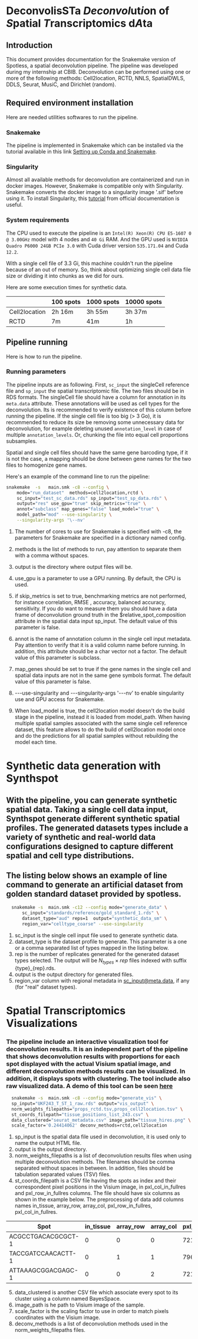 #  DeconvolisSTa *Deconvol*ut*i*on of *S*patial *T*ranscriptomics d*A*ta

## Introduction

This document provides documentation for the Snakemake version of Spotless, a spatial deconvolution pipeline. The pipeline was developed during my internship at CBIB. Deconvolution can be performed using one or more of the following methods: Cell2location, RCTD, NNLS, SpatialDWLS, DDLS, Seurat, MusiC, and Dirichlet (random).

## Required environment installation

Here are needed utilities softwares to run the pipeline.

### Snakemake

The pipeline is implemented in Snakemake which can be installed via the tutorial available in this link [Setting up Conda and Snakemake](https://gist.github.com/RomainFeron/da9df092656dd799885b612fedc9eccd).

### Singularity

Almost all available methods for deconvolution are containerized and run in docker images. However, Snakemake is compatible only with Singularity. Snakemake converts the docker image to a singularity image '.sif' before using it. To install Singularity, this [tutorial](https://docs.sylabs.io/guides/3.0/user-guide/installation.html) from official documentation is useful.

### System requirements

The CPU used to execute the pipeline is an `Intel(R) Xeon(R) CPU E5-1607 0 @ 3.00GHz` model with 4 nodes and `40 Gi` RAM. And the GPU used is `NVIDIA Quadro P6000 24GB PCIe 3.0` with Cuda driver version `535.171.04` and Cuda `12.2`.

With a single cell file of 3.3 Gi, this machine couldn't run the pipeline because of an out of memory. So, think about optimizing single cell data file size or dividing it into chunks as we did for ours.

Here are some execution times for synthetic data.

| | 100 spots | 1000 spots | 10000 spots |
|-|-----------|------------|-------------|
| Cell2location | 2h 16m | 3h 55m | 3h 37m |
| RCTD | 7m | 41m | 1h |

## Pipeline running

Here is how to run the pipeline.

### Running parameters

The pipeline inputs are as following. First, `sc_input` the singleCell reference file and `sp_input` the spatial transcriptomic file. The two files should be in RDS formats. The singleCell file should have a column for annotation in its `meta.data` attribute. These annotations will be used as cell types for the deconvolution.  Its is recommended to verify existence of this column before running the pipeline. If the single cell file is too big (> 3 Go), it is recommended to reduce its size be removing some unnecessary data for deconvolution, for example deleting unused `annotation_level` in case of multiple `annotation_levels`. Or, chunking the file into equal cell proportions subsamples.

Spatial and single cell files should have the same gene barcoding type, if it is not the case, a mapping should be done between gene names for the two files to homogenize gene names.

Here's an example of the command line to run the pipeline:

```bash
snakemake  -s   main.smk -c8 --config \
    mode="run_dataset"  methods=cell2location,rctd \
    sc_input="test_sc_data.rds" sp_input="test_sp_data.rds" \
    output="res" use_gpu="true" skip_metrics="true" \
    annot="subclass" map_genes="false" load_model="true" \
    model_path="mod" --use-singularity \
    --singularity-args '\--nv'
```


1. The number of cores to use for Snakemake is specified with -c8, the parameters for Snakemake are specified in a dictionary named config.

2. methods is the list of methods to run, pay attention to separate them with a comma without spaces.

3. output is the directory where output files will be.

4. use_gpu is a parameter to use a GPU running. By default, the CPU is used.

5. if skip_metrics is set to true, benchmarking metrics are not performed, for instance correlation, RMSE , accuracy, balanced accuracy, sensitivity. If you do want to measure them you should have a data frame of deconvolution ground truth in the $relative_spot_composition attribute in the spatial data input sp_input. The default value of this parameter is false.

6. annot is the name of annotation column in the single cell input metadata. Pay attention to verify that it is a valid column name before running. In addition, this attribute should be a char vector not a factor. The default value of this parameter is subclass.

7. map_genes should be set to true if the gene names in the single cell and spatial data inputs are not in the same gene symbols format. The default value of this parameter is false.
8. ---use-singularity and ---singularity-args '---nv' to enable singularity use and GPU access for Snakemake.

9. When load_model is true, the cell2location model doesn't do the build stage in the pipeline, instead it is loaded from model_path. When having multiple spatial samples associated with the same single cell reference dataset, this feature allows to do the build of cell2location model once and do the predictions for all spatial samples without rebuilding the model each time.

# Synthetic data generation with Synthspot
## With the pipeline, you can generate synthetic spatial data. Taking a single cell data input, Synthspot generate different synthetic spatial profiles. The generated datasets types include a variety of synthetic and real-world data configurations designed to capture different spatial and cell type distributions.

## The listing below shows an example of line command to generate an artificial dataset from golden standard dataset provided by spotless.

```bash
  snakemake -s  main.smk -c12 --config mode="generate_data" \
      sc_input="standards/reference/gold_standard_1.rds" \
      dataset_type="aud" reps=1  output="synthetic_data_sm" \
      region_var="celltype_coarse" --use-singularity

```
1. sc_input is the single cell input file used to generate synthetic data.
2. dataset_type is the dataset profile to generate. This parameter is a one or a comma separated list of types mapped in the listing below.
3. rep is the number of replicates generated for the generated dataset types selected. The output will be $N_{types}\times rep$ files indexed with suffix {type}_{rep}.rds.
4. output is the output directory for generated files.
5. region_var column with regional metadata in sc_input@meta.data, if any (for "real" dataset types).


# Spatial Transcriptomics Visualizations
### The pipeline include an interactive visualization tool for deconvolution results. It is an independent part of the pipeline that shows deconvolution results with proportions for each spot displayed with the actual Visium spatial image, and different deconvolution methods results can be visualized. In addition, it displays spots with clustering. The tool include also raw visualized data. A demo of this tool can be seen   <a href="https://drive.google.com/uc?export=download&id=1eXaHzJOT6B9YIPYDvQtTKoAs0kv8eoiX" download target="_blank" rel="noopener noreferrer">here</a>


```bash
  snakemake -s  main.smk -c8 --config mode="generate_vis" \
  sp_input="UKF243_T_ST_1_raw.rds" output="vis_output" \
  norm_weights_filepaths="props_rctd.tsv,props_cell2location.tsv" \
  st_coords_filepath="tissue_positions_list_243.csv" \
  data_clustered="seurat_metadata.csv" image_path="tissue_hires.png" \
  scale_factor='0.24414062' deconv_methods=rctd,cell2location
```
1. sp_input is the spatial data file used in deconvolution, it is used only to name the output HTML file.
2. output is the output directory.
3. norm_weights_filepaths is a list of deconvolution results files when using multiple deconvolution methods. The filenames should be comma separated without spaces in between. In addition, files should be tabulation separated values (TSV) files.
4. st_coords_filepath is a CSV file having the spots as index and their correspondent pixel positions in the Visium image, in pxl_col_in_fullres and pxl_row_in_fullres columns. The file should have six columns as shown in the example below. The preprocessing of data add columns names in_tissue, array_row, array_col, pxl_row_in_fullres, pxl_col_in_fullres.

| Spot | in_tissue | array_row | array_col | pxl_row_in_fullres | pxl_col_in_fullres |
|------|-----------|-----------|-----------|---------------------|---------------------|
| ACGCCTGACACGCGCT-1 | 0 | 0 | 0 | 721 | 1375 |
| TACCGATCCAACACTT-1 | 0 | 1 | 1 | 796 | 1418 |
| ATTAAAGCGGACGAGC-1 | 0 | 0 | 2 | 721 | 1461 |

5. data_clustered is another CSV file which associate every spot to its cluster using a column named BayesSpace.
6. image_path is he path to Visium image of the sample.
7. scale_factor is the scaling factor to use in order to match pixels coordinates with the Visium image.
8. deconv_methods is a list of deconvolution methods used in the norm_weights_filepaths files.
